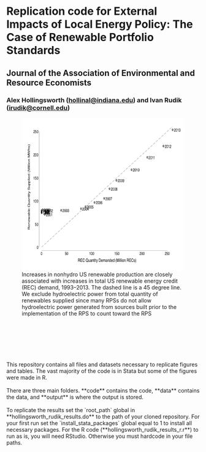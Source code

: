 # Replication code for External Impacts of Local Energy Policy: The Case of Renewable Portfolio Standards
## Journal of the Association of Environmental and Resource Economists
### Alex Hollingsworth (hollinal@indiana.edu) and Ivan Rudik (irudik@cornell.edu)

<figure>
    <img src="https://github.com/hollina/external-impacts-rps/blob/master/figure_3.jpg" align="left" height="400" width="600" alt='missing' /> <figcaption>Increases in nonhydro US renewable production are closely associated with increases in total US renewable energy credit (REC) demand, 1993–2013. The dashed line is a 45 degree line. We exclude hydroelectric power from total quantity of renewables supplied since many RPSs do not allow hydroelectric power generated from sources built prior to the implementation of the RPS to count toward the RPS</figcaption>
</figure>
<br>
<br>
<br>
<br>
<br>
<br>
This repository contains all files and datasets necessary to replicate figures and tables. The vast majority of the code is in Stata but some of the figures were made in R.
<br></br>
There are three main folders. **code** contains the code, **data** contains the data, and **output** is where the output is stored.
<br></br>
To replicate the results set the `root_path` global in **hollingsworth_rudik_results.do** to the path of your cloned repository. For your first run set the `install_stata_packages` global equal to 1 to install all necessary packages. For the R code (**hollingsworth_rudik_results_r.r**) to run as is, you will need RStudio. Otherwise you must hardcode in your file paths.



